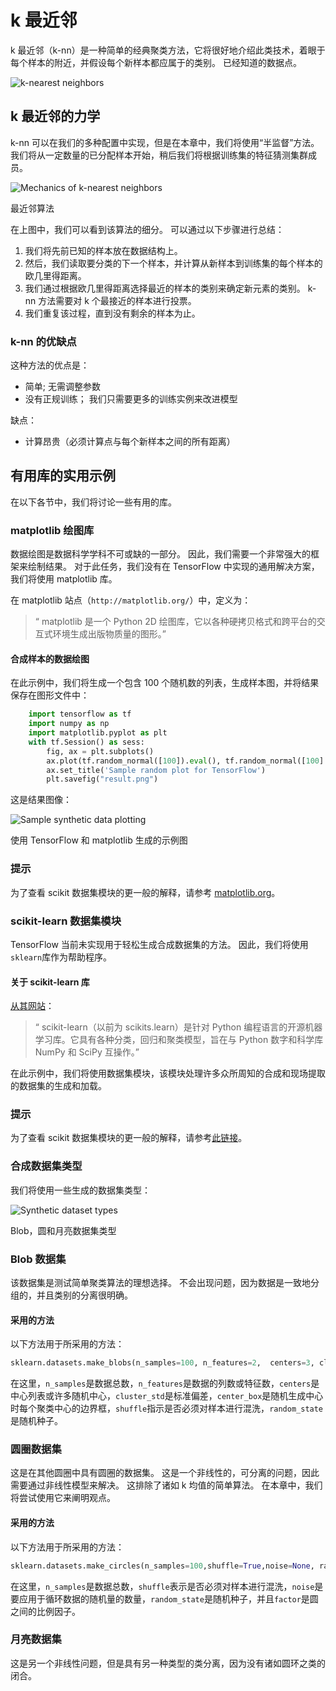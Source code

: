 # k 最近邻

k 最近邻（k-nn）是一种简单的经典聚类方法，它将很好地介绍此类技术，着眼于每个样本的附近，并假设每个新样本都应属于的类别。 已经知道的数据点。

![k-nearest neighbors](img/00029.jpg)

## k 最近邻的力学

k-nn 可以在我们的多种配置中实现，但是在本章中，我们将使用“半监督”方法。 我们将从一定数量的已分配样本开始，稍后我们将根据训练集的特征猜测集群成员。

![Mechanics of k-nearest neighbors](img/00030.jpg)

最近邻算法

在上图中，我们可以看到该算法的细分。 可以通过以下步骤进行总结：

1.  我们将先前已知的样本放在数据结构上。
2.  然后，我们读取要分类的下一个样本，并计算从新样本到训练集的每个样本的欧几里得距离。
3.  我们通过根据欧几里得距离选择最近的样本的类别来确定新元素的类别。 k-nn 方法需要对 k 个最接近的样本进行投票。
4.  我们重复该过程，直到没有剩余的样本为止。

### k-nn 的优缺点

这种方法的优点是：

*   简单; 无需调整参数
*   没有正规训练； 我们只需要更多的训练实例来改进模型

缺点：

*   计算昂贵（必须计算点与每个新样本之间的所有距离）

## 有用库的实用示例

在以下各节中，我们将讨论一些有用的库。

### matplotlib 绘图库

数据绘图是数据科学学科不可或缺的一部分。 因此，我们需要一个非常强大的框架来绘制结果。 对于此任务，我们没有在 TensorFlow 中实现的通用解决方案，我们将使用 matplotlib 库。

在 matplotlib 站点（`http://matplotlib.org/`）中，定义为：

> “ matplotlib 是一个 Python 2D 绘图库，它以各种硬拷贝格式和跨平台的交互式环境生成出版物质量的图形。”

#### 合成样本的数据绘图

在此示例中，我们将生成一个包含 100 个随机数的列表，生成样本图，并将结果保存在图形文件中：

```py
    import tensorflow as tf
    import numpy as np
    import matplotlib.pyplot as plt
    with tf.Session() as sess:
        fig, ax = plt.subplots()
        ax.plot(tf.random_normal([100]).eval(), tf.random_normal([100] ).eval(),'o')
        ax.set_title('Sample random plot for TensorFlow')
        plt.savefig("result.png")

```

这是结果图像：

![Sample synthetic data plotting](img/00031.jpg)

使用 TensorFlow 和 matplotlib 生成的示例图

### 提示

为了查看 scikit 数据集模块的更一般的解释，请参考 [matplotlib.org](http://matplotlib.org/)。

### scikit-learn 数据集模块

TensorFlow 当前未实现用于轻松生成合成数据集的方法。 因此，我们将使用`sklearn`库作为帮助程序。

#### 关于 scikit-learn 库

[从其网站](http://scikit-learn.org/stable/)：

> “ scikit-learn（以前为 scikits.learn）是针对 Python 编程语言的开源机器学习库。它具有各种分类，回归和聚类模型，旨在与 Python 数字和科学库 NumPy 和 SciPy 互操作。”

在此示例中，我们将使用数据集模块，该模块处理许多众所周知的合成和现场提取的数据集的生成和加载。

### 提示

为了查看 scikit 数据集模块的更一般的解释，请参考[此链接](http://scikit-learn.org/stable/datasets/)。

### 合成数据集类型

我们将使用一些生成的数据集类型：

![Synthetic dataset types](img/00032.jpg)

Blob，圆和月亮数据集类型

### Blob 数据集

该数据集是测试简单聚类算法的理想选择。 不会出现问题，因为数据是一致地分组的，并且类别的分离很明确。

#### 采用的方法

以下方法用于所采用的方法：

```py
sklearn.datasets.make_blobs(n_samples=100, n_features=2,  centers=3, cluster_std=1.0, center_box=(-10.0, 10.0),  shuffle=True, random_state=None) 

```

在这里，`n_samples`是数据总数，`n_features`是数据的列数或特征数，`centers`是中心列表或许多随机中心，`cluster_std`是标准偏差，`center_box`是随机生成中心时每个聚类中心的边界框，`shuffle`指示是否必须对样本进行混洗，`random_state`是随机种子。

### 圆圈数据集

这是在其他圆圈中具有圆圈的数据集。 这是一个非线性的，可分离的问题，因此需要通过非线性模型来解决。 这排除了诸如 k 均值的简单算法。 在本章中，我们将尝试使用它来阐明观点。

#### 采用的方法

以下方法用于所采用的方法：

```py
sklearn.datasets.make_circles(n_samples=100,shuffle=True,noise=None, random_state=None,factor=0.8) 

```

在这里，`n_samples`是数据总数，`shuffle`表示是否必须对样本进行混洗，`noise`是要应用于循环数据的随机量的数量，`random_state`是随机种子，并且`factor`是圆之间的比例因子。

### 月亮数据集

这是另一个非线性问题，但是具有另一种类型的类分离，因为没有诸如圆环之类的闭合。